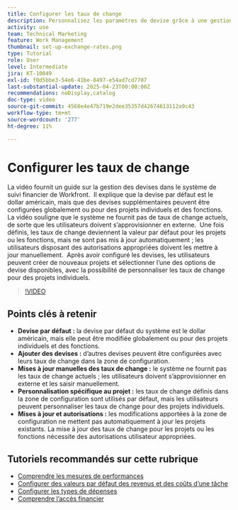 ```yaml
---
title: Configurer les taux de change
description: Personnalisez les paramètres de devise grâce à une gestion flexible des taux de change, une personnalisation globale et au niveau du projet, ainsi que des options de saisie manuelle pour un suivi financier précis.
activity: use
team: Technical Marketing
feature: Work Management
thumbnail: set-up-exchange-rates.png
type: Tutorial
role: User
level: Intermediate
jira: KT-10049
exl-id: f0d5bbe3-54e6-41be-8497-e54ad7cd7707
last-substantial-update: 2025-04-23T00:00:00Z
recommendations: noDisplay,catalog
doc-type: video
source-git-commit: 4568e4e47b719e2dee35357d42674613112a9c43
workflow-type: tm+mt
source-wordcount: '277'
ht-degree: 11%

---
```


# Configurer les taux de change

La vidéo fournit un guide sur la gestion des devises dans le système de suivi financier de Workfront. &#x200B; Il explique que la devise par défaut est le dollar américain, mais que des devises supplémentaires peuvent être configurées globalement ou pour des projets individuels et des fonctions.
La vidéo souligne que le système ne fournit pas de taux de change actuels, de sorte que les utilisateurs doivent s’approvisionner en externe. &#x200B; Une fois définis, les taux de change deviennent la valeur par défaut pour les projets ou les fonctions, mais ne sont pas mis à jour automatiquement ; les utilisateurs disposant des autorisations appropriées doivent les mettre à jour manuellement. &#x200B; Après avoir configuré les devises, les utilisateurs peuvent créer de nouveaux projets et sélectionner l’une des options de devise disponibles, avec la possibilité de personnaliser les taux de change pour des projets individuels. &#x200B;

>[!VIDEO](https://video.tv.adobe.com/v/3457693/?quality=12&learn=on&enablevpops)

## Points clés à retenir

* **Devise par défaut :** la devise par défaut du système est le dollar américain, mais elle peut être modifiée globalement ou pour des projets individuels et des fonctions. &#x200B;
* **Ajouter des devises :** d’autres devises peuvent être configurées avec leurs taux de change dans la zone de configuration. &#x200B;
* **Mises à jour manuelles des taux de change :** le système ne fournit pas les taux de change actuels ; les utilisateurs doivent s’approvisionner en externe et les saisir manuellement. &#x200B;
* **Personnalisation spécifique au projet :** les taux de change définis dans la zone de configuration sont utilisés par défaut, mais les utilisateurs peuvent personnaliser les taux de change pour des projets individuels. &#x200B;
* **Mises à jour et autorisations :** les modifications apportées à la zone de configuration ne mettent pas automatiquement à jour les projets existants. La mise à jour des taux de change pour les projets ou les fonctions nécessite des autorisations utilisateur appropriées.

## Tutoriels recommandés sur cette rubrique

* [Comprendre les mesures de performances](/help/manage-work/project-finances/understand-performance-metrics.md)
* [Configurer des valeurs par défaut des revenus et des coûts d’une tâche](/help/manage-work/project-finances/set-up-task-revenue-and-cost-defaults.md)
* [Configurer les types de dépenses](/help/manage-work/project-finances/set-up-expense-types.md)
* [Comprendre l’accès financier](/help/manage-work/project-finances/understand-financial-access.md)
